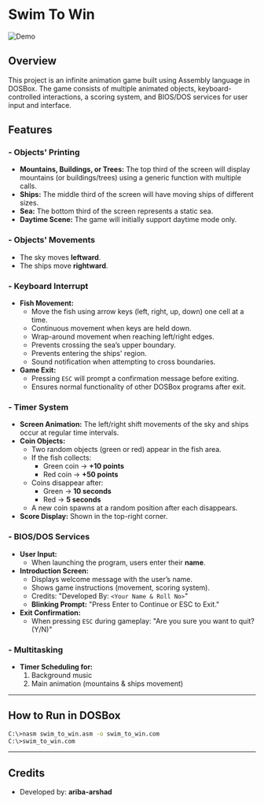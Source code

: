 # Swim To Win

![Demo](Project_demo.gif)

## Overview
This project is an infinite animation game built using Assembly language in DOSBox. The game consists of multiple animated objects, keyboard-controlled interactions, a scoring system, and BIOS/DOS services for user input and interface.

## Features
### **- Objects' Printing**
- **Mountains, Buildings, or Trees:** The top third of the screen will display mountains (or buildings/trees) using a generic function with multiple calls.
- **Ships:** The middle third of the screen will have moving ships of different sizes.
- **Sea:** The bottom third of the screen represents a static sea.
- **Daytime Scene:** The game will initially support daytime mode only.

### **- Objects' Movements**
- The sky moves **leftward**.
- The ships move **rightward**.

### **- Keyboard Interrupt**
- **Fish Movement:**
  - Move the fish using arrow keys (left, right, up, down) one cell at a time.
  - Continuous movement when keys are held down.
  - Wrap-around movement when reaching left/right edges.
  - Prevents crossing the sea’s upper boundary.
  - Prevents entering the ships' region.
  - Sound notification when attempting to cross boundaries.
- **Game Exit:**
  - Pressing `ESC` will prompt a confirmation message before exiting.
  - Ensures normal functionality of other DOSBox programs after exit.

### **- Timer System**
- **Screen Animation:** The left/right shift movements of the sky and ships occur at regular time intervals.
- **Coin Objects:**
  - Two random objects (green or red) appear in the fish area.
  - If the fish collects:
    - Green coin → **+10 points**
    - Red coin → **+50 points**
  - Coins disappear after:
    - Green → **10 seconds**
    - Red → **5 seconds**
  - A new coin spawns at a random position after each disappears.
- **Score Display:** Shown in the top-right corner.

### **- BIOS/DOS Services**
- **User Input:**
  - When launching the program, users enter their **name**.
- **Introduction Screen:**
  - Displays welcome message with the user’s name.
  - Shows game instructions (movement, scoring system).
  - Credits: "Developed By: `<Your Name & Roll No>`"
  - **Blinking Prompt:** "Press Enter to Continue or ESC to Exit."
- **Exit Confirmation:**
  - When pressing `ESC` during gameplay: "Are you sure you want to quit? (Y/N)"

### **- Multitasking**
- **Timer Scheduling for:**
  1. Background music
  2. Main animation (mountains & ships movement)

---
## How to Run in DOSBox
```sh
C:\>nasm swim_to_win.asm -o swim_to_win.com
C:\>swim_to_win.com
```

---
## Credits
- Developed by: **ariba-arshad**

